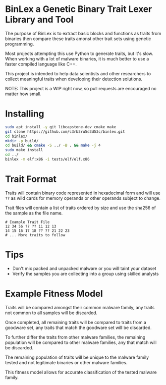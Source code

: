# BinLex a Genetic Binary Trait Lexer Library and Tool

The purpose of BinLex is to extract basic blocks and functions as traits from binaries then compare these traits amonst other trait sets using genetic programming.

Most projects attempting this use Python to generate traits, but it's slow. When working with a lot of malware binaries, it is much better to use a faster compiled language like C++.

This project is intended to help data scientists and other researchers to collect meaningful traits when developing their detection solutions.

NOTE: This project is a WIP right now, so pull requests are encouraged no matter how small.

# Installing
```bash
sudo apt install -y git libcapstone-dev cmake make
git clone https://github.com/c3rb3ru5d3d53c/binlex.git
cd binlex/
mkdir -p build/
cd build/ && cmake -S ../ -B . && make -j 4
sudo make install
cd ../
binlex -m elf:x86 -i tests/elf/elf.x86
```

# Trait Format
Traits will contain binary code represented in hexadecimal form and will use `??` as wild cards for memory operands or other operands subject to change.

Trait files will contain a list of traits ordered by size and use the sha256 of the sample as the file name.

```
# Example Trait File
12 34 56 ?? ?? 11 12 13
14 15 16 17 18 ?? ?? 21 22 23
# ... More traits to follow
```

# Tips
- Don't mix packed and unpacked malware or you will taint your dataset
- Verify the samples you are collecting into a group using skilled analysts

# Example Fitness Model
Traits will be compared amongst their common malware family, any traits not common to all samples will be discarded.

Once completed, all remaining traits will be compared to traits from a goodware set, any traits that match the goodware set will be discarded.

To further differ the traits from other malware families, the remaining population will be compared to other malware families, any that match will be discarded.

The remaining population of traits will be unique to the malware family tested and not legitimate binaries or other malware families.

This fitness model allows for accurate classification of the tested malware family.
